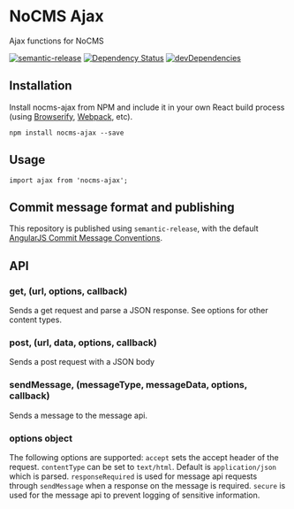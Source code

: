 # NoCMS Ajax

Ajax functions for NoCMS

[![semantic-release](https://img.shields.io/badge/%20%20%F0%9F%93%A6%F0%9F%9A%80-semantic--release-e10079.svg)](https://github.com/semantic-release/semantic-release)
[![Dependency Status](https://david-dm.org/miles-no/nocms-ajax.svg)](https://david-dm.org/miles-no/nocms-ajax)
[![devDependencies](https://david-dm.org/miles-no/nocms-ajax/dev-status.svg)](https://david-dm.org/miles-no/nocms-ajax?type=dev)


## Installation

Install nocms-ajax from NPM and include it in your own React build process (using [Browserify](http://browserify.org), [Webpack](http://webpack.github.io/), etc).

```
npm install nocms-ajax --save
```

## Usage

```
import ajax from 'nocms-ajax';

```

## Commit message format and publishing

This repository is published using `semantic-release`, with the default [AngularJS Commit Message Conventions](https://docs.google.com/document/d/1QrDFcIiPjSLDn3EL15IJygNPiHORgU1_OOAqWjiDU5Y/edit).

## API

### get, (url, options, callback)
Sends a get request and parse a JSON response. See options for other content types.

### post, (url, data, options, callback)
Sends a post request with a JSON body

### sendMessage, (messageType, messageData, options, callback)
Sends a message to the message api.

### options object
The following options are supported:
`accept` sets the accept header of the request.
`contentType` can be set to `text/html`. Default is `application/json` which is parsed.
`responseRequired` is used for message api requests through `sendMessage` when a response on the message is required.
`secure` is used for the message api to prevent logging of sensitive information.
